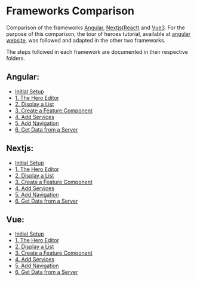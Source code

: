# Frameworks Comparison

Comparison of the frameworks [Angular](https://angular.io), [Nextjs](https://nextjs.org/)[(React)](https://reactjs.org/) and [Vue3](https://v3.vuejs.org/).
For the purpose of this comparison, the tour of heroes tutorial, available at [angular website](https://angular.io/tutorial), was followed and adapted in the other two frameworks.

The steps followed in each framework are documented in their respective folders.

## Angular:
* [Initial Setup](https://github.com/bicanco/frameworksComparison/tree/main/angular-tour-of-heroes#initial-setup)
* [1. The Hero Editor](https://github.com/bicanco/frameworksComparison/tree/main/angular-tour-of-heroes#1-the-hero-editor)
* [2. Display a List](https://github.com/bicanco/frameworksComparison/tree/main/angular-tour-of-heroes#2-display-a-list)
* [3. Create a Feature Component](https://github.com/bicanco/frameworksComparison/tree/main/angular-tour-of-heroes#3-create-a-feature-component)
* [4. Add Services](https://github.com/bicanco/frameworksComparison/tree/main/angular-tour-of-heroes#4-add-services)
* [5. Add Navigation](https://github.com/bicanco/frameworksComparison/tree/main/angular-tour-of-heroes#5-add-navigation)
* [6. Get Data from a Server](https://github.com/bicanco/frameworksComparison/tree/main/angular-tour-of-heroes#6-get-data-from-a-server)

## Nextjs:
* [Initial Setup](https://github.com/bicanco/frameworksComparison/tree/main/nextjs-tour-of-heroes#initial-setup)
* [1. The Hero Editor](https://github.com/bicanco/frameworksComparison/tree/main/nextjs-tour-of-heroes#1-the-hero-editor)
* [2. Display a List](https://github.com/bicanco/frameworksComparison/tree/main/nextjs-tour-of-heroes#2-display-a-list)
* [3. Create a Feature Component](https://github.com/bicanco/frameworksComparison/tree/main/nextjs-tour-of-heroes#3-create-a-feature-component)
* [4. Add Services](https://github.com/bicanco/frameworksComparison/tree/main/nextjs-tour-of-heroes#4-add-services)
* [5. Add Navigation](https://github.com/bicanco/frameworksComparison/tree/main/nextjs-tour-of-heroes#5-add-navigation)
* [6. Get Data from a Server](https://github.com/bicanco/frameworksComparison/tree/main/nextjs-tour-of-heroes#6-get-data-from-a-server)

## Vue:
* [Initial Setup](https://github.com/bicanco/frameworksComparison/tree/main/vue-tour-of-heroes#initial-setup)
* [1. The Hero Editor](https://github.com/bicanco/frameworksComparison/tree/main/vue-tour-of-heroes#1-the-hero-editor)
* [2. Display a List](https://github.com/bicanco/frameworksComparison/tree/main/vue-tour-of-heroes#2-display-a-list)
* [3. Create a Feature Component](https://github.com/bicanco/frameworksComparison/tree/main/vue-tour-of-heroes#3-create-a-feature-component)
* [4. Add Services](https://github.com/bicanco/frameworksComparison/tree/main/vue-tour-of-heroes#4-add-services)
* [5. Add Navigation](https://github.com/bicanco/frameworksComparison/tree/main/vue-tour-of-heroes#5-add-navigation)
* [6. Get Data from a Server](https://github.com/bicanco/frameworksComparison/tree/main/vue-tour-of-heroes#6-get-data-from-a-server)
